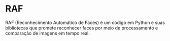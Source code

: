 # RAF
RAF (Reconhecimento Automático de Faces) é um código em Python e suas bibliotecas que promete reconhecer faces por meio de processamento e comparação de imagens em tempo real.
